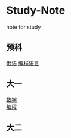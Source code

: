 # Study-Note

note for study

## 预科

[俄语](RussianLanguage/readme.md)
[编程语言](ProgrammingLanguage/readme.md)

## 大一

[数学](Math/readme.md)  
[编程](Program/readme.md)

## 大二
